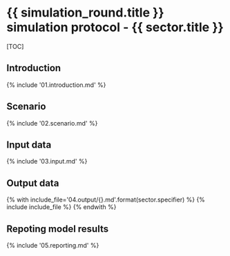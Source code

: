 # {{ simulation_round.title }} simulation protocol - {{ sector.title }}

[TOC]

## Introduction

{% include '01.introduction.md' %}

## Scenario

{% include '02.scenario.md' %}

## Input data

{% include '03.input.md' %}

## Output data

{% with include_file='04.output/{}.md'.format(sector.specifier) %}
{% include include_file %}
{% endwith %}

## Repoting model results

{% include '05.reporting.md' %}
